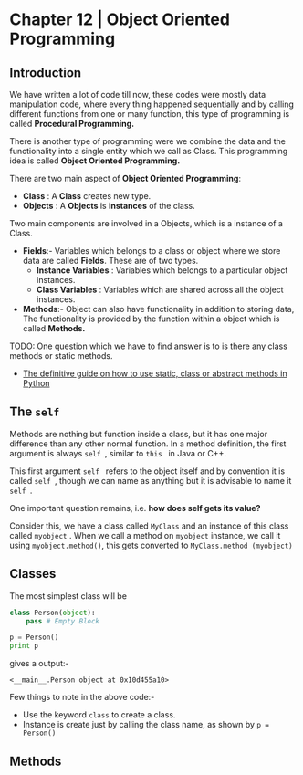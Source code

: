 # Chapter 12 | Object Oriented Programming #

## Introduction ##

We have written a lot of code till now, these codes were mostly data manipulation code, where every thing happened sequentially and by calling different functions from one or many function, this type of programming is called **Procedural Programming.**

There is another type of programming were we combine the data and the functionality into a single entity which we call as Class. This programming idea is called **Object Oriented Programming.**

There are two main aspect of **Object Oriented Programming**:

* **Class** : A **Class** creates new type.
* **Objects** : A **Objects** is **instances** of the class.

Two main components are involved in a Objects, which is a instance of a Class.

* **Fields**:- Variables which belongs to a class or object where we store data are called **Fields**. These are of two types.
    - **Instance Variables** : Variables which belongs to a particular object instances.
    - **Class Variables** : Variables which are shared across all the object instances.
* **Methods**:- Object can also have functionality in addition to storing data, The functionality is provided by the function within a object which is called **Methods.**

TODO: One question which we have to find answer is to is there any class methods or static methods.

* [The definitive guide on how to use static, class or abstract methods in Python ](https://julien.danjou.info/blog/2013/guide-python-static-class-abstract-methods)

## The `self` ##

Methods are nothing but function inside a class, but it has one major difference than any other normal function. In a method definition, the first argument is always `self `, similar to `this ` in Java or C++.

This first argument `self ` refers to the object itself and by convention it is called `self `, though we can name as anything but it is advisable to name it `self `.

One important question remains, i.e. **how does self gets its value?**

Consider this, we have a class called `MyClass` and an instance of this class called `myobject` . When we call a method on `myobject` instance, we call it using `myobject.method()`, this gets converted to `MyClass.method (myobject)`

## Classes ##
The most simplest class will be

````python
class Person(object):
    pass # Empty Block

p = Person()
print p
````

gives a output:-

````
<__main__.Person object at 0x10d455a10>
````

Few things to note in the above code:-

* Use the keyword `class` to create a class.
* Instance is create just by calling the class name, as shown by `p = Person()`

## Methods ##



